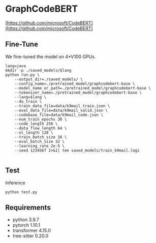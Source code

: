 # GraphCodeBERT
[https://github.com/microsoft/CodeBERT](https://github.com/microsoft/CodeBERT)
 
## Fine-Tune
We fine-tuned the model on 4*V100 GPUs. 
```shell
lang=java
mkdir -p ./saved_models/$lang
python run.py \
    --output_dir=./saved_models/ \
    --config_name=./pretrained_model/graphcodebert-base \
    --model_name_or_path=./pretrained_model/graphcodebert-base \
    --tokenizer_name=./pretrained_model/graphcodebert-base \
    --lang=$lang \
    --do_train \
    --train_data_file=data/k9mail_train.json \
    --eval_data_file=data/k9mail_valid.json \
    --codebase_file=data/k9mail_code.json \
    --num_train_epochs 30 \
    --code_length 256 \
    --data_flow_length 64 \
    --nl_length 128 \
    --train_batch_size 16 \
    --eval_batch_size 32 \
    --learning_rate 2e-5 \
    --seed 1234567 2>&1| tee saved_models/train_k9mail.logi


```
## Test

Inference
```shell
python test.py
```

## Requirements

- python 3.9.7 
- pytorch 1.10.1
- transformer 4.15.0
- tree-sitter 0.20.0
